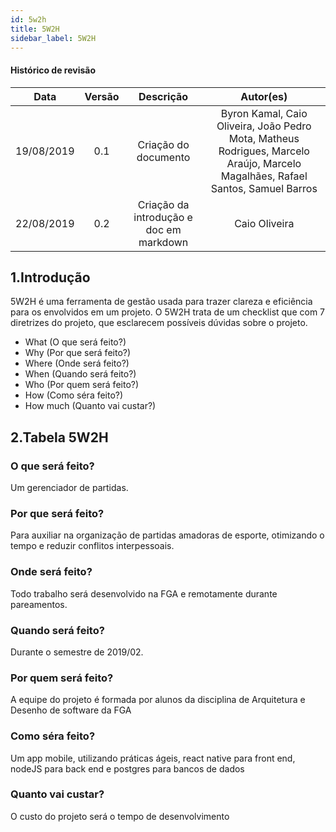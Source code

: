 ```yaml
---
id: 5w2h
title: 5W2H
sidebar_label: 5W2H
---
```


#### Histórico de revisão

| Data | Versão | Descrição | Autor(es) |
|:-----:|:-------:|:-------:|:-------:|
|19/08/2019|0.1|Criação do documento |Byron Kamal, Caio Oliveira, João Pedro Mota, Matheus Rodrigues, Marcelo Araújo, Marcelo Magalhães, Rafael Santos, Samuel Barros |
|22/08/2019|0.2|Criação da introdução e doc em markdown| Caio Oliveira|

## 1.Introdução

5W2H é uma ferramenta de gestão usada para trazer clareza e eficiência para os envolvidos em um projeto.
O 5W2H trata de um checklist que com 7 diretrizes do projeto, que esclarecem possíveis dúvidas sobre o projeto.

- What (O que será feito?)
- Why (Por que será feito?)
- Where (Onde será feito?)
- When (Quando será feito?)
- Who (Por quem será feito?)
- How (Como séra feito?)
- How much (Quanto vai custar?)

## 2.Tabela 5W2H

### O que será feito?

Um gerenciador de partidas.

### Por que será feito?

Para auxiliar na organização de partidas amadoras de esporte, otimizando o tempo e reduzir conflitos interpessoais.

### Onde será feito?

Todo trabalho será desenvolvido na FGA e remotamente durante pareamentos.

### Quando será feito?

Durante o semestre de 2019/02.

### Por quem será feito?

A equipe  do projeto é formada por alunos da disciplina de Arquitetura e Desenho de software da FGA

### Como séra feito?

Um app mobile, utilizando práticas ágeis, react native para front end, nodeJS para back end e postgres para bancos de dados

### Quanto vai custar?

O custo do projeto será o tempo de desenvolvimento
